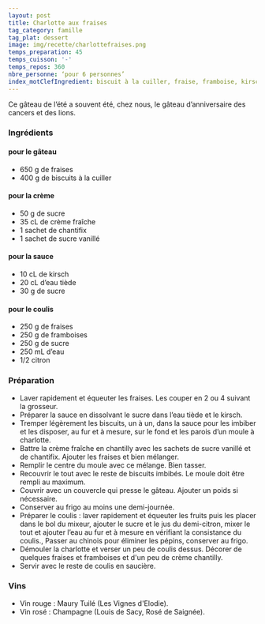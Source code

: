 ```yaml
---
layout: post
title: Charlotte aux fraises
tag_category: famille
tag_plat: dessert
image: img/recette/charlottefraises.png
temps_preparation: 45
temps_cuisson: '-'
temps_repos: 360
nbre_personne: ‘pour 6 personnes’
index_motClefIngredient: biscuit à la cuiller, fraise, framboise, kirsch
---
```

Ce gâteau de l’été a souvent été, chez nous, le gâteau d’anniversaire des cancers et des lions.

### Ingrédients
#### pour le gâteau
* 650 g de fraises
* 400 g de biscuits à la cuiller

#### pour la crème
* 50 g de sucre
* 35 cL de crème fraîche
* 1 sachet de chantifix
* 1 sachet de sucre vanillé

#### pour la sauce
* 10 cL de kirsch
* 20 cL d’eau tiède
* 30 g de sucre

#### pour le coulis
* 250 g de fraises
* 250 g de framboises
* 250 g de sucre
* 250 mL d’eau
* 1/2 citron

### Préparation
* Laver rapidement et équeuter les fraises. Les couper en 2 ou 4 suivant la grosseur.
* Préparer la sauce en dissolvant le sucre dans l’eau tiède et le kirsch.
* Tremper légèrement les biscuits, un à un, dans la sauce pour les imbiber et les disposer, au fur et à mesure, sur le fond et les parois d’un moule à charlotte.
* Battre la crème fraîche en chantilly avec les sachets de sucre vanillé et de chantifix. Ajouter les fraises et bien mélanger.
* Remplir le centre du moule avec ce mélange. Bien tasser.
* Recouvrir le tout avec le reste de biscuits imbibés. Le moule doit être rempli au maximum.
* Couvrir avec un couvercle qui presse le gâteau. Ajouter un poids si nécessaire.
* Conserver au frigo au moins une demi-journée.
* Préparer le coulis : laver rapidement et équeuter les fruits puis les placer dans le bol du mixeur, ajouter le sucre et le jus du demi-citron, mixer le tout et ajouter l’eau au fur et à mesure en vérifiant la consistance du coulis., Passer au chinois pour éliminer les pépins, conserver au frigo.
* Démouler la charlotte et verser un peu de coulis dessus. Décorer de quelques fraises et framboises et d'un peu de crème chantilly.
* Servir avec le reste de coulis en saucière.


### Vins
* Vin rouge : Maury Tuilé (Les Vignes d'Elodie).
* Vin rosé : Champagne (Louis de Sacy, Rosé de Saignée).
